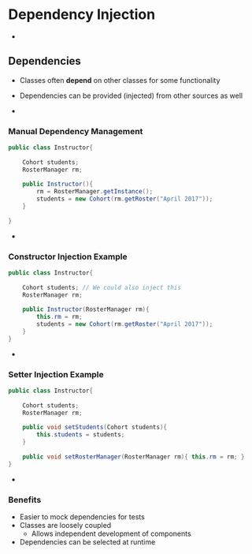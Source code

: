 # Dependency Injection


-
## Dependencies

- Classes often **depend** on other classes for some functionality
- Dependencies can be provided (injected) from other sources as well

-
### Manual Dependency Management

```Java
public class Instructor{
	
	Cohort students;
	RosterManager rm;
	
	public Instructor(){
		rm = RosterManager.getInstance();
		students = new Cohort(rm.getRoster("April 2017"));
	}
	
}
```

-
### Constructor Injection Example

```Java
public class Instructor{
	
	Cohort students; // We could also inject this
	RosterManager rm;
	
	public Instructor(RosterManager rm){
		this.rm = rm;
		students = new Cohort(rm.getRoster("April 2017"));
	}
}
```

-
### Setter Injection Example

```Java
public class Instructor{
	
	Cohort students;
	RosterManager rm;
	
	public void setStudents(Cohort students){
		this.students = students;
	}
	
	public void setRosterManager(RosterManager rm){ this.rm = rm; }
}
```


-
### Benefits

- Easier to mock dependencies for tests
- Classes are loosely coupled
  - Allows independent development of components
- Dependencies can be selected at runtime
